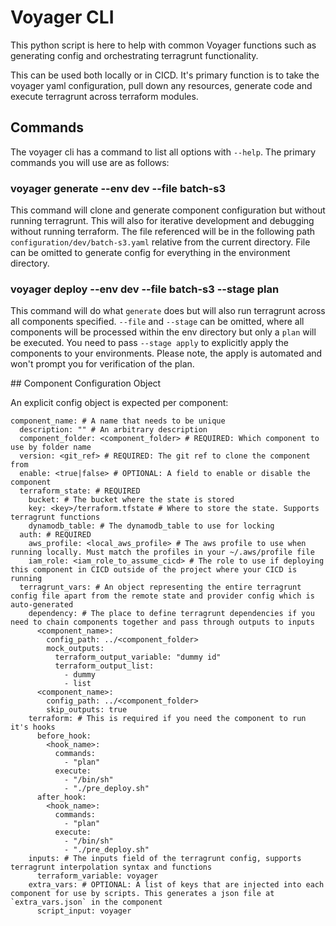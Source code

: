 # Voyager CLI

This python script is here to help with common Voyager functions such as
generating config and orchestrating terragrunt functionality.

This can be used both locally or in CICD. It's primary function is to take the
voyager yaml configuration, pull down any resources, generate code and execute
terragrunt across terraform modules.

## Commands

The voyager cli has a command to list all options with `--help`. The primary
commands you will use are as follows:

### voyager generate --env dev --file batch-s3

This command will clone and generate component configuration but without
running terragrunt. This will also for iterative development and debugging
without running terraform. The file referenced will be in the following path
`configuration/dev/batch-s3.yaml` relative from the current directory. File can
be omitted to generate config for everything in the environment directory.

### voyager deploy --env dev --file batch-s3 --stage plan

This command will do what `generate` does but will also run terragrunt across
all components specified. `--file` and `--stage` can be omitted, where all
components will be processed within the env directory but only a `plan` will be
executed. You need to pass `--stage apply` to explicitly apply the components
to your environments. Please note, the apply is automated and won't prompt you
for verification of the plan.

## Component Configuration Object

An explicit config object is expected per component:

```
component_name: # A name that needs to be unique
  description: "" # An arbitrary description
  component_folder: <component_folder> # REQUIRED: Which component to use by folder name
  version: <git_ref> # REQUIRED: The git ref to clone the component from
  enable: <true|false> # OPTIONAL: A field to enable or disable the component
  terraform_state: # REQUIRED
    bucket: # The bucket where the state is stored
    key: <key>/terraform.tfstate # Where to store the state. Supports terragrunt functions
    dynamodb_table: # The dynamodb_table to use for locking
  auth: # REQUIRED
    aws_profile: <local_aws_profile> # The aws profile to use when running locally. Must match the profiles in your ~/.aws/profile file
    iam_role: <iam_role_to_assume_cicd> # The role to use if deploying this component in CICD outside of the project where your CICD is running
  terragrunt_vars: # An object representing the entire terragrunt config file apart from the remote state and provider config which is auto-generated
    dependency: # The place to define terragrunt dependencies if you need to chain components together and pass through outputs to inputs
      <component_name>:
        config_path: ../<component_folder>
        mock_outputs:
          terraform_output_variable: "dummy id"
          terraform_output_list:
            - dummy
            - list
      <component_name>:
        config_path: ../<component_folder>
        skip_outputs: true
    terraform: # This is required if you need the component to run it's hooks
      before_hook:
        <hook_name>:
          commands:
            - "plan"
          execute:
            - "/bin/sh"
            - "./pre_deploy.sh"
      after_hook:
        <hook_name>:
          commands:
            - "plan"
          execute:
            - "/bin/sh"
            - "./pre_deploy.sh"
    inputs: # The inputs field of the terragrunt config, supports terragrunt interpolation syntax and functions
      terraform_variable: voyager
    extra_vars: # OPTIONAL: A list of keys that are injected into each component for use by scripts. This generates a json file at `extra_vars.json` in the component
      script_input: voyager
```
